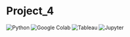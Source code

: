 # Project_4

![Python](https://img.shields.io/badge/Code-Python-blue) ![Google Colab](https://img.shields.io/badge/Tools-Google%20Colab-blue) ![Tableau](https://img.shields.io/badge/Tools-Tableau-blue) ![Jupyter](https://img.shields.io/badge/Tools-Jupyter_Notebook-blue)

 
